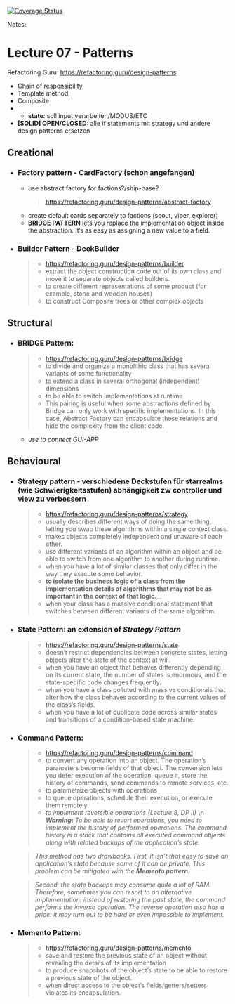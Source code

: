 [![Coverage Status](https://coveralls.io/repos/github/kikkel/se/badge.svg?branch=main)](https://coveralls.io/github/kikkel/se?branch=main)


Notes:
# Lecture 07 - Patterns
Refactoring Guru: https://refactoring.guru/design-patterns

- Chain of responsibility,
- Template method,
- Composite
- - **state**: soll input verarbeiten/MODUS/ETC
- **[SOLID] OPEN/CLOSED:** alle if statements mit strategy und andere design patterns ersetzen



## Creational
- ### Factory pattern - CardFactory (schon angefangen)
  - use abstract factory for factions?/ship-base? 
    > https://refactoring.guru/design-patterns/abstract-factory
  - create default cards separately to factions (scout, viper, explorer) 
  - **BRIDGE PATTERN** lets you replace the implementation object inside the abstraction. It’s as easy as assigning a new value to a field.
   

- ### Builder Pattern - DeckBuilder
  > - https://refactoring.guru/design-patterns/builder
  > - extract the object construction code out of its own class and move it to separate objects called builders.
  > - to create different representations of some product (for example, stone and wooden houses)
  > - to construct Composite trees or other complex objects




## Structural
- ### BRIDGE Pattern: 
  > - https://refactoring.guru/design-patterns/bridge
  > - to divide and organize a monolithic class that has several variants of some functionality
  > - to extend a class in several orthogonal (independent) dimensions
  > - to be able to switch implementations at runtime
  > - This pairing is useful when some abstractions defined by Bridge can only work with specific implementations. In this case, Abstract Factory can encapsulate these relations and hide the complexity from the client code.
  - _use to connect GUI-APP_


## Behavioural
- ### Strategy pattern - verschiedene Deckstufen für starrealms (wie Schwierigkeitsstufen) abhängigkeit zw controller und view zu verbessern
  > - https://refactoring.guru/design-patterns/strategy
  > - usually describes different ways of doing the same thing, letting you swap these algorithms within a single context class.
  > - makes objects completely independent and unaware of each other.
  > - use different variants of an algorithm within an object and be able to switch from one algorithm to another during runtime.
  > - when you have a lot of similar classes that only differ in the way they execute some behavior.
  > - **to isolate the business logic of a class from the implementation details of algorithms that may not be as important in the context of that logic.**__
  > - when your class has a massive conditional statement that switches between different variants of the same algorithm.

- ### State Pattern: an extension of _Strategy Pattern_
  > - https://refactoring.guru/design-patterns/state
  > - doesn’t restrict dependencies between concrete states, letting objects alter the state of the context at will.
  > - when you have an object that behaves differently depending on its current state, the number of states is enormous, and the state-specific code changes frequently.
  > - when you have a class polluted with massive conditionals that alter how the class behaves according to the current values of the class’s fields.
  > - when you have a lot of duplicate code across similar states and transitions of a condition-based state machine.
 
- ### Command Pattern:
  > - https://refactoring.guru/design-patterns/command
  > - to convert any operation into an object. The operation’s parameters become fields of that object. The conversion lets you defer execution of the operation, queue it, store the history of commands, send commands to remote services, etc.
  > - to parametrize objects with operations
  > - to queue operations, schedule their execution, or execute them remotely.
  > - _to implement reversible operations.(Lecture 8, DP II)_ \n
  >  _**Warning:**_ _To be able to revert operations, you need to implement the history of performed operations. The command history is a stack that contains all executed command objects along with related backups of the application’s state._

  > _This method has two drawbacks. First, it isn’t that easy to save an application’s state because some of it can be private. This problem can be mitigated with the **Memento pattern**._

  > _Second, the state backups may consume quite a lot of RAM. Therefore, sometimes you can resort to an alternative implementation: instead of restoring the past state, the command performs the inverse operation. The reverse operation also has a price: it may turn out to be hard or even impossible to implement._

- ### Memento Pattern:
  > - https://refactoring.guru/design-patterns/memento
  > - save and restore the previous state of an object without revealing the details of its implementation
  > - to produce snapshots of the object’s state to be able to restore a previous state of the object.
  > - when direct access to the object’s fields/getters/setters violates its encapsulation.
